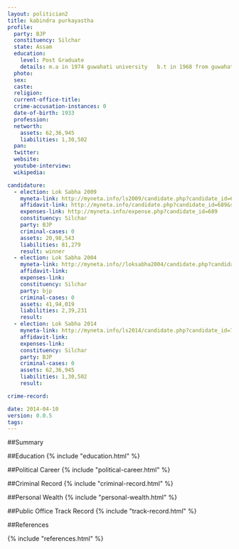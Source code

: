 ```yaml
---
layout: politician2
title: kabindra purkayastha
profile: 
  party: BJP
  constituency: Silchar
  state: Assam
  education: 
    level: Post Graduate
    details: m.a in 1974 guwahati university   b.t in 1968 from guwahati university  b.a. in 1960 from gc college silchar  i.sc in 1954 gc. college silchar  matriculation 1951 from d.h. high school udharbond
  photo: 
  sex: 
  caste: 
  religion: 
  current-office-title: 
  crime-accusation-instances: 0
  date-of-birth: 1933
  profession: 
  networth: 
    assets: 62,36,945
    liabilities: 1,30,502
  pan: 
  twitter: 
  website: 
  youtube-interview: 
  wikipedia: 

candidature: 
  - election: Lok Sabha 2009
    myneta-link: http://myneta.info/ls2009/candidate.php?candidate_id=689
    affidavit-link: http://myneta.info/candidate.php?candidate_id=689&scan=original
    expenses-link: http://myneta.info/expense.php?candidate_id=689
    constituency: Silchar 
    party: BJP
    criminal-cases: 0
    assets: 20,98,543
    liabilities: 81,279
    result: winner 
  - election: Lok Sabha 2004
    myneta-link: http://myneta.info//loksabha2004/candidate.php?candidate_id=406
    affidavit-link: 
    expenses-link: 
    constituency: Silchar 
    party: bjp
    criminal-cases: 0
    assets: 41,94,019
    liabilities: 2,39,231
    result:  
  - election: Lok Sabha 2014
    myneta-link: http://myneta.info/ls2014/candidate.php?candidate_id=77
    affidavit-link: 
    expenses-link: 
    constituency: Silchar 
    party: BJP
    criminal-cases: 0
    assets: 62,36,945
    liabilities: 1,30,502
    result:  

crime-record: 

date: 2014-04-10
version: 0.0.5
tags: 
---
```


##Summary


##Education
{% include "education.html" %}


##Political Career
{% include "political-career.html" %}


##Criminal Record
{% include "criminal-record.html" %}


##Personal Wealth
{% include "personal-wealth.html" %}


##Public Office Track Record
{% include "track-record.html" %}


##References


{% include "references.html" %}
